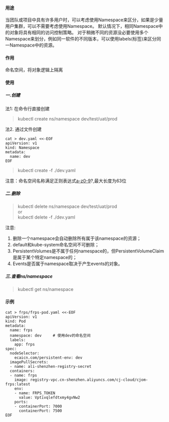 #### 用途
当团队或项目中具有许多用户时，可以考虑使用Namespace来区分，如果是少量用户集群，可以不需要考虑使用Namespace。
默认情况下，相同Namespace中的对象将具有相同的访问控制策略。
对于稍微不同的资源没必要使用多个Namespace来划分，例如同一软件的不同版本，可以使用labels(标签)来区分同一Namespace中的资源。

#### 作用
命名空间，将对象逻辑上隔离

#### 使用
##### 一.创建
法1: 在命令行直接创建
> kubectl create ns/namespace dev/test/uat/prod     

法2. 通过文件创建
```
cat > dev.yaml <<-EOF       
apiVersion: v1        
kind: Namespace       
metadata:     
  name: dev   
EOF     
```
> kubectl create -f ./dev.yaml      

注意：命名空间名称满足正则表达式[a-z0-9]([-a-z0-9]*[a-z0-9])?,最大长度为63位

##### 二.删除
> kubectl delete ns/namespace dev/test/uat/prod      
or            
> kubectl delete -f ./dev.yaml      

注意:
1. 删除一个namespace会自动删除所有属于该namespace的资源；
2. default和kube-system命名空间不可删除；
3. PersistentVolumes是不属于任何namespace的，但PersistentVolumeClaim是属于某个特定namespace的；
4. Events是否属于namespace取决于产生events的对象。

##### 三.查看ns/namespace
> kubectl get ns/namespace

#### 示例
```
cat > frps/frps-pod.yaml <<-EOF 
apiVersion: v1
kind: Pod
metadata:
  name: frps
  namespace: dev     # 使用dev的命名空间 
  labels:
    app: frps
spec:
  nodeSelector:
    ecaicn.com/persistent-env: dev
  imagePullSecrets:
  - name: ali-shenzhen-registry-secret     
  containers:
  - name: frps
    image: registry-vpc.cn-shenzhen.aliyuncs.com/cj-cloud/cjom-frps:latest
    env: 
    - name: FRPS_TOKEN
      value: Vptivqlefdtxmy4gvNw2  
    ports:
    - containerPort: 7000
      containerPort: 7500
EOF
```
